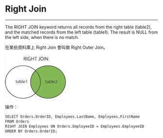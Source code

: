 # Right Join

---

The RIGHT JOIN keyword returns all records from the right table \(table2\), and the matched records from the left table \(table1\). The result is NULL from the left side, when there is no match.

在某些資料庫上 Right Join 會叫做 Right Outer Join。

![](/assets/img_rightjoin.gif)  


操作：

```
SELECT Orders.OrderID, Employees.LastName, Employees.FirstName
FROM Orders
RIGHT JOIN Employees ON Orders.EmployeeID = Employees.EmployeeID
ORDER BY Orders.OrderID;
```



